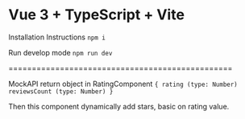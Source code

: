 # Vue 3 + TypeScript + Vite

Installation Instructions
`npm i`

Run develop mode
`npm run dev`

================================================

MockAPI return object in RatingComponent
`{
    rating (type: Number)
    reviewsCount (type: Number)
}`

Then this component dynamically add stars, basic on rating value.






